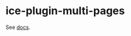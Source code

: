 # ice-plugin-multi-pages

See [docs](https://github.com/alibaba/ice/blob/master/docs/cli/plugin-list/mulit-pages.md).